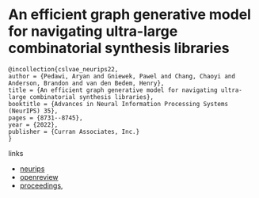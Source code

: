 # An efficient graph generative model for navigating ultra-large combinatorial synthesis libraries

```
@incollection{cslvae_neurips22,
author = {Pedawi, Aryan and Gniewek, Pawel and Chang, Chaoyi and Anderson, Brandon and van den Bedem, Henry},
title = {An efficient graph generative model for navigating ultra-large combinatorial synthesis libraries},
booktitle = {Advances in Neural Information Processing Systems (NeurIPS) 35},
pages = {8731--8745},
year = {2022},
publisher = {Curran Associates, Inc.}
}
```

links
- [neurips](https://nips.cc/Conferences/2022/Schedule?showEvent=53794)
- [openreview](https://openreview.net/forum?id=VBbxHvbJd94)
- [proceedings](https://papers.nips.cc//paper_files/paper/2022/hash/39781da4b5d05bc2908ce08e43bc6404-Abstract-Conference.html),
